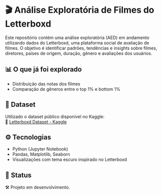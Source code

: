 # 🎬 Análise Exploratória de Filmes do Letterboxd

Este repositório contém uma análise exploratória (AED) em andamento utilizando dados do Letterboxd, uma plataforma social de avaliação de filmes. O objetivo é identificar padrões, tendências e insights sobre filmes, diretores, países de origem, duração, gênero e avaliações dos usuários.

## 📊 O que já foi explorado

- Distribuição das notas dos filmes
- Comparação de gêneros entre o top 1% e bottom 1%

## 📁 Dataset

Utilizado o dataset público disponível no Kaggle:  
🔗 [Letterboxd Dataset - Kaggle](https://www.kaggle.com/datasets/gsimonx37/letterboxd)

## ⚙️ Tecnologias

- Python (Jupyter Notebook)
- Pandas, Matplotlib, Seaborn
- Visualizações com tema escuro inspirado no Letterboxd

## 🚧 Status

🛠️ Projeto em desenvolvimento.
